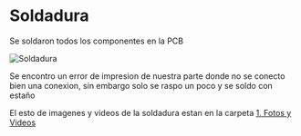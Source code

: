 # Soldadura

Se soldaron todos los componentes en la PCB

![Soldadura ](https://github.com/tobermudezl/ProyectoFilamentadora3D/blob/main/5.%20Registro%20Fotografico%20y%20Enseñanzas/1.%20Fotos%20y%20Videos/soldada.jpg)

Se encontro un error de impresion de nuestra parte donde no se conecto bien una conexion, sin embargo solo se raspo un poco y se soldo con estaño

El esto de imagenes y videos de la soldadura estan en la carpeta [1. Fotos y Videos](https://github.com/tobermudezl/ProyectoFilamentadora3D/tree/main/5.%20Registro%20Fotografico%20y%20Enseñanzas/1.%20Fotos%20y%20Videos)
